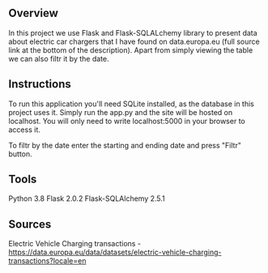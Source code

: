 
## **Overview**
In this project we use Flask and Flask-SQLALchemy library to present data about electric car chargers that I have found on data.europa.eu (full source link at the bottom of the description). Apart from simply viewing the table we can also filtr it by the date.
## **Instructions**
To run this application you'll need SQLite installed, as the database in this project uses it.
Simply run the app.py and the site will be hosted on localhost. You will only need to write localhost:5000 in your browser to access it.

To filtr by the date enter the starting and ending date and press "Filtr" button.
## **Tools**
Python 3.8
Flask 2.0.2
Flask-SQLAlchemy 2.5.1

## **Sources**
Electric Vehicle Charging transactions - https://data.europa.eu/data/datasets/electric-vehicle-charging-transactions?locale=en
